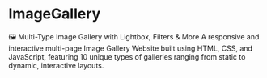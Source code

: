 # ImageGallery
🖼️ Multi-Type Image Gallery with Lightbox, Filters &amp; More A responsive and interactive multi-page Image Gallery Website built using HTML, CSS, and JavaScript, featuring 10 unique types of galleries ranging from static to dynamic, interactive layouts.
